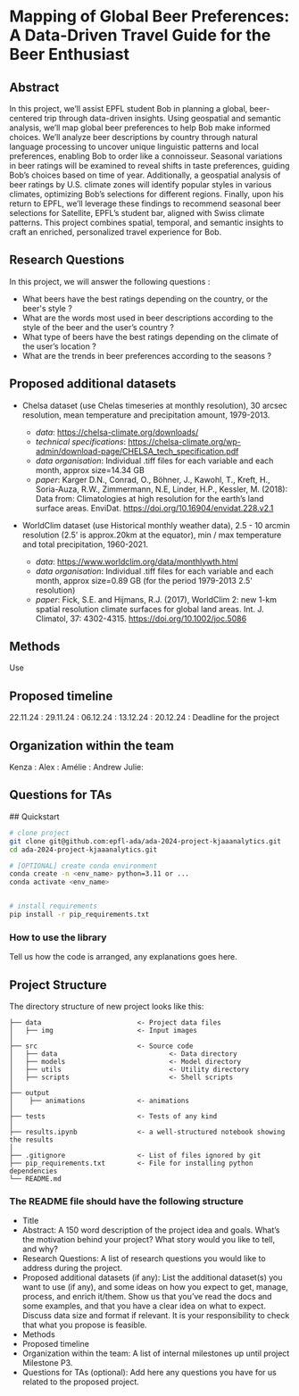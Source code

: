 
# Mapping of Global Beer Preferences: A Data-Driven Travel Guide for the Beer Enthusiast

## Abstract
In this project, we’ll assist EPFL student Bob in planning a global, beer-centered trip through data-driven insights. Using geospatial and semantic analysis, we’ll map global beer preferences to help Bob make informed choices.
We’ll analyze beer descriptions by country through natural language processing to uncover unique linguistic patterns and local preferences, enabling Bob to order like a connoisseur. Seasonal variations in beer ratings will be examined to reveal shifts in taste preferences, guiding Bob’s choices based on time of year.
Additionally, a geospatial analysis of beer ratings by U.S. climate zones will identify popular styles in various climates, optimizing Bob’s selections for different regions. Finally, upon his return to EPFL, we’ll leverage these findings to recommend seasonal beer selections for Satellite, EPFL’s student bar, aligned with Swiss climate patterns. This project combines spatial, temporal, and semantic insights to craft an enriched, personalized travel experience for Bob.



## Research Questions
In this project, we will answer the following questions : 
- 	What beers have the best ratings depending on the country, or the beer's style ?
- What are the words most used in beer descriptions according to the style of the beer and the user’s country ? 
- 	What type of beers have the best ratings depending on the climate of the user’s location ?
-	What are the trends in beer preferences according to the seasons ?








## Proposed additional datasets

- Chelsa dataset (use Chelas timeseries at monthly resolution), 30 arcsec resolution, mean temperature and precipitation amount, 1979-2013.
    - *data*: https://chelsa-climate.org/downloads/
    - *technical specifications*: https://chelsa-climate.org/wp-admin/download-page/CHELSA_tech_specification.pdf
    - *data organisation*: Individual .tiff files for each variable and each month, approx size=14.34 GB 
    - *paper*: Karger D.N., Conrad, O., Böhner, J., Kawohl, T., Kreft, H., Soria-Auza, R.W., Zimmermann, N.E, Linder, H.P., Kessler, M. (2018): Data from: Climatologies at high resolution for the earth’s land surface areas. EnviDat. https://doi.org/10.16904/envidat.228.v2.1

- WorldClim dataset (use Historical monthly weather data), 2.5 - 10 arcmin resolution (2.5' is approx.20km at the equator), min / max temperature and total precipitation, 1960-2021. 
    - *data*: https://www.worldclim.org/data/monthlywth.html
    - *data organisation*:  Individual .tiff files for each variable and each month, approx size=0.89 GB (for the period 1979-2013 2.5' resolution)
    - *paper*: Fick, S.E. and Hijmans, R.J. (2017), WorldClim 2: new 1-km spatial resolution climate surfaces for global land areas. Int. J. Climatol, 37: 4302-4315. https://doi.org/10.1002/joc.5086


## Methods
Use

## Proposed timeline
22.11.24 : 
29.11.24 : 
06.12.24 : 
13.12.24 :
20.12.24 : Deadline for the project


## Organization within the team
Kenza : 
Alex : 
Amélie : 
Andrew
Julie: 

## Questions for TAs


## Quickstart

```bash
# clone project
git clone git@github.com:epfl-ada/ada-2024-project-kjaaanalytics.git
cd ada-2024-project-kjaaanalytics.git

# [OPTIONAL] create conda environment
conda create -n <env_name> python=3.11 or ...
conda activate <env_name>


# install requirements
pip install -r pip_requirements.txt
```



### How to use the library
Tell us how the code is arranged, any explanations goes here.



## Project Structure

The directory structure of new project looks like this:

```
├── data                        <- Project data files
│   ├── img                     <- Input images 
│
├── src                         <- Source code
│   ├── data                            <- Data directory
│   ├── models                          <- Model directory
│   ├── utils                           <- Utility directory
│   ├── scripts                         <- Shell scripts
│
├── output
│    ├── animations             <- animations 
│
├── tests                       <- Tests of any kind
│
├── results.ipynb               <- a well-structured notebook showing the results
│
├── .gitignore                  <- List of files ignored by git
├── pip_requirements.txt        <- File for installing python dependencies
└── README.md
```

### The README file should have the following structure

- Title
- Abstract: A 150 word description of the project idea and goals. What’s the motivation behind your project? What story would you like to tell, and why?
- Research Questions: A list of research questions you would like to address during the project.
- Proposed additional datasets (if any): List the additional dataset(s) you want to use (if any), and some ideas on how you expect to get, manage, process, and enrich it/them. Show us that you’ve read the docs and some examples, and that you have a clear idea on what to expect. Discuss data size and format if relevant. It is your responsibility to check that what you propose is feasible.
- Methods
- Proposed timeline
- Organization within the team: A list of internal milestones up until project Milestone P3.
- Questions for TAs (optional): Add here any questions you have for us related to the proposed project.
